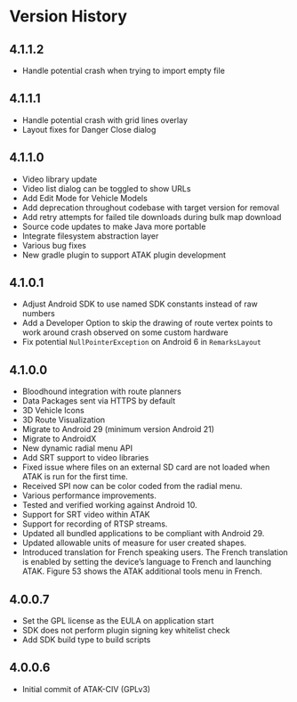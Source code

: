 # Version History

## 4.1.1.2

* Handle potential crash when trying to import empty file

## 4.1.1.1

* Handle potential crash with grid lines overlay
* Layout fixes for Danger Close dialog

## 4.1.1.0

* Video library update
* Video list dialog can be toggled to show URLs
* Add Edit Mode for Vehicle Models
* Add deprecation throughout codebase with target version for removal
* Add retry attempts for failed tile downloads during bulk map download
* Source code updates to make Java more portable
* Integrate filesystem abstraction layer
* Various bug fixes
* New gradle plugin to support ATAK plugin development

## 4.1.0.1

* Adjust Android SDK to use named SDK constants instead of raw numbers
* Add a Developer Option to skip the drawing of route vertex points to work around crash observed on some custom hardware
* Fix potential `NullPointerException` on Android 6 in `RemarksLayout`

## 4.1.0.0

* Bloodhound integration with route planners
* Data Packages sent via HTTPS by default
* 3D Vehicle Icons
* 3D Route Visualization
* Migrate to Android 29 (minimum version Android 21)
* Migrate to AndroidX
* New dynamic radial menu API
* Add SRT support to video libraries
* Fixed issue where files on an external SD card are not loaded when ATAK is run for the first time.
* Received SPI now can be color coded from the radial menu.
* Various performance improvements.
* Tested and verified working against Android 10.
* Support for SRT video within ATAK
* Support for recording of RTSP streams.
* Updated all bundled applications to be compliant with Android 29.
* Updated allowable units of measure for user created shapes.
* Introduced translation for French speaking users. The French translation is enabled by setting the device’s language to French and launching ATAK. Figure 53 shows the ATAK additional tools menu in French.

## 4.0.0.7

* Set the GPL license as the EULA on application start
* SDK does not perform plugin signing key whitelist check
* Add SDK build type to build scripts

## 4.0.0.6

* Initial commit of ATAK-CIV (GPLv3)
